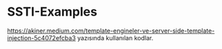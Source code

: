 # SSTI-Examples
https://akiner.medium.com/template-engineler-ve-server-side-template-injection-5c4072efcba3 yazısında kullanılan kodlar.
